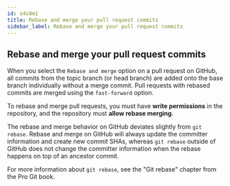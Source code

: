 ```yaml
---
id: s4s8m1
title: Rebase and merge your pull request commits
sidebar_label: Rebase and merge your pull request commits
---
```


## Rebase and merge your pull request commits

When you select the `Rebase and merge` option on a pull request on GitHub, all commits from the topic branch (or head branch) are added onto the base branch individually without a merge commit. Pull requests with rebased commits are merged using the `fast-forward` option.

To rebase and merge pull requests, you must have **write permissions** in the repository, and the repository must **allow rebase merging**.

The rebase and merge behavior on GitHub deviates slightly from `git rebase`.
Rebase and merge on GitHub will always update the committer information and create new commit SHAs, whereas `git rebase` outside of GitHub does not change the committer information when the rebase happens on top of an ancestor commit.

For more information about `git rebase`, see the "Git rebase" chapter from the Pro Git book.
